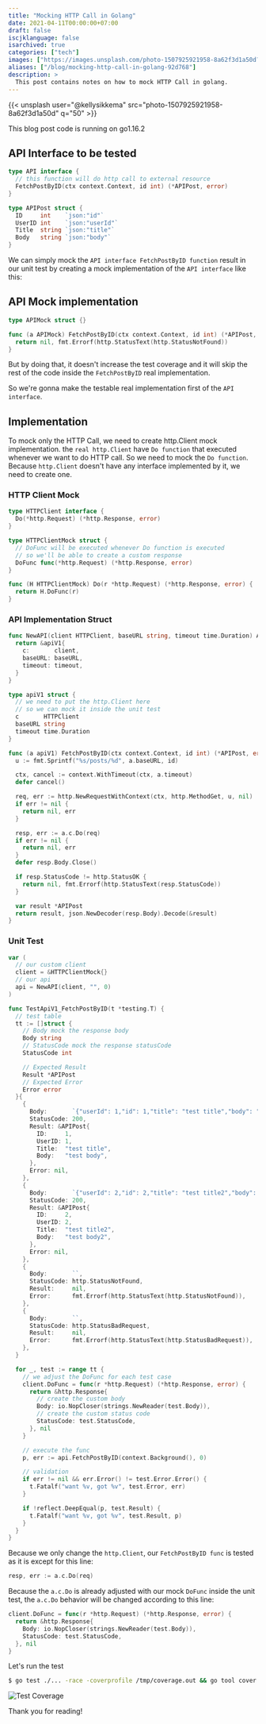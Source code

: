```yaml
---
title: "Mocking HTTP Call in Golang"
date: 2021-04-11T00:00:00+07:00
draft: false
iscjklanguage: false
isarchived: true
categories: ["tech"]
images: ["https://images.unsplash.com/photo-1507925921958-8a62f3d1a50d?w=1920&q=50"]
aliases: ["/blog/mocking-http-call-in-golang-92d768"]
description: >
  This post contains notes on how to mock HTTP Call in golang.
---
```


{{< unsplash user="@kellysikkema" src="photo-1507925921958-8a62f3d1a50d" q="50" >}}

This blog post code is running on go1.16.2

## API Interface to be tested

```go
type API interface {
  // this function will do http call to external resource
  FetchPostByID(ctx context.Context, id int) (*APIPost, error)
}

type APIPost struct {
  ID     int    `json:"id"`
  UserID int    `json:"userId"`
  Title  string `json:"title"`
  Body   string `json:"body"`
}
```

We can simply mock the `API interface FetchPostByID function` result in our unit test by creating a mock implementation of the `API interface` like this:

## API Mock implementation

```go
type APIMock struct {}

func (a APIMock) FetchPostByID(ctx context.Context, id int) (*APIPost, error) {
  return nil, fmt.Errorf(http.StatusText(http.StatusNotFound))
}
```

But by doing that, it doesn't increase the test coverage and it will skip the rest of the code inside the `FetchPostByID` real implementation.

So we're gonna make the testable real implementation first of the `API interface`.

## Implementation

To mock only the HTTP Call, we need to create http.Client mock implementation. the `real http.Client` have `Do function` that executed whenever we want to do HTTP call. So we need to mock the `Do function`. Because `http.Client` doesn't have any interface implemented by it, we need to create one.

### HTTP Client Mock

```go
type HTTPClient interface {
  Do(*http.Request) (*http.Response, error)
}

type HTTPClientMock struct {
  // DoFunc will be executed whenever Do function is executed
  // so we'll be able to create a custom response
  DoFunc func(*http.Request) (*http.Response, error)
}

func (H HTTPClientMock) Do(r *http.Request) (*http.Response, error) {
  return H.DoFunc(r)
}
```

### API Implementation Struct

```go
func NewAPI(client HTTPClient, baseURL string, timeout time.Duration) API {
  return &apiV1{
    c:       client,
    baseURL: baseURL,
    timeout: timeout,
  }
}

type apiV1 struct {
  // we need to put the http.Client here
  // so we can mock it inside the unit test
  c       HTTPClient
  baseURL string
  timeout time.Duration
}

func (a apiV1) FetchPostByID(ctx context.Context, id int) (*APIPost, error) {
  u := fmt.Sprintf("%s/posts/%d", a.baseURL, id)

  ctx, cancel := context.WithTimeout(ctx, a.timeout)
  defer cancel()

  req, err := http.NewRequestWithContext(ctx, http.MethodGet, u, nil)
  if err != nil {
    return nil, err
  }

  resp, err := a.c.Do(req)
  if err != nil {
    return nil, err
  }
  defer resp.Body.Close()

  if resp.StatusCode != http.StatusOK {
    return nil, fmt.Errorf(http.StatusText(resp.StatusCode))
  }

  var result *APIPost
  return result, json.NewDecoder(resp.Body).Decode(&result)
}
```

### Unit Test

```go
var (
  // our custom client
  client = &HTTPClientMock{}
  // our api
  api = NewAPI(client, "", 0)
)

func TestApiV1_FetchPostByID(t *testing.T) {
  // test table
  tt := []struct {
    // Body mock the response body
    Body string
    // StatusCode mock the response statusCode
    StatusCode int

    // Expected Result
    Result *APIPost
    // Expected Error
    Error error
  }{
    {
      Body:       `{"userId": 1,"id": 1,"title": "test title","body": "test body"}`,
      StatusCode: 200,
      Result: &APIPost{
        ID:     1,
        UserID: 1,
        Title:  "test title",
        Body:   "test body",
      },
      Error: nil,
    },
    {
      Body:       `{"userId": 2,"id": 2,"title": "test title2","body": "test body2"}`,
      StatusCode: 200,
      Result: &APIPost{
        ID:     2,
        UserID: 2,
        Title:  "test title2",
        Body:   "test body2",
      },
      Error: nil,
    },
    {
      Body:       ``,
      StatusCode: http.StatusNotFound,
      Result:     nil,
      Error:      fmt.Errorf(http.StatusText(http.StatusNotFound)),
    },
    {
      Body:       ``,
      StatusCode: http.StatusBadRequest,
      Result:     nil,
      Error:      fmt.Errorf(http.StatusText(http.StatusBadRequest)),
    },
  }

  for _, test := range tt {
    // we adjust the DoFunc for each test case
    client.DoFunc = func(r *http.Request) (*http.Response, error) {
      return &http.Response{
        // create the custom body
        Body: io.NopCloser(strings.NewReader(test.Body)),
        // create the custom status code
        StatusCode: test.StatusCode,
      }, nil
    }

    // execute the func
    p, err := api.FetchPostByID(context.Background(), 0)

    // validation
    if err != nil && err.Error() != test.Error.Error() {
      t.Fatalf("want %v, got %v", test.Error, err)
    }

    if !reflect.DeepEqual(p, test.Result) {
      t.Fatalf("want %v, got %v", test.Result, p)
    }
  }
}
```

Because we only change the `http.Client`, our `FetchPostByID func` is tested as it is except for this line:

```go
resp, err := a.c.Do(req)
```

Because the `a.c.Do` is already adjusted with our mock `DoFunc` inside the unit test, the `a.c.Do` behavior will be changed according to this line:

```go
client.DoFunc = func(r *http.Request) (*http.Response, error) {
  return &http.Response{
    Body: io.NopCloser(strings.NewReader(test.Body)),
    StatusCode: test.StatusCode,
  }, nil
}
```

Let's run the test

```bash
$ go test ./... -race -coverprofile /tmp/coverage.out && go tool cover -html=/tmp/coverage.out
```

![Test Coverage](/img/mocking-http-call-in-golang/coverage.png)

Thank you for reading!
